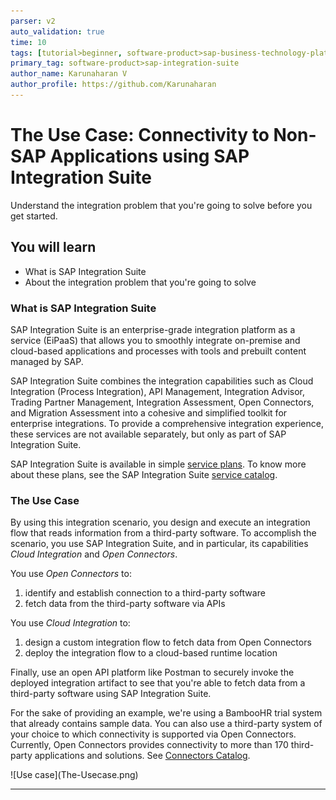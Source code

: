 ```yaml
---
parser: v2
auto_validation: true
time: 10
tags: [tutorial>beginner, software-product>sap-business-technology-platform, software-product>sap-btp--cloud-foundry-environment]
primary_tag: software-product>sap-integration-suite
author_name: Karunaharan V
author_profile: https://github.com/Karunaharan
---
```


# The Use Case: Connectivity to Non-SAP Applications using SAP Integration Suite
<!-- description --> Understand the integration problem that you're going to solve before you get started.

## You will learn
 - What is SAP Integration Suite
 - About the integration problem that you're going to solve


### What is SAP Integration Suite

SAP Integration Suite is an enterprise-grade integration platform as a service (EiPaaS) that allows you to smoothly integrate on-premise and cloud-based applications and processes with tools and prebuilt content managed by SAP.

SAP Integration Suite combines the integration capabilities such as Cloud Integration (Process Integration), API Management, Integration Advisor, Trading Partner Management, Integration Assessment, Open Connectors, and Migration Assessment into a cohesive and simplified toolkit for enterprise integrations. To provide a comprehensive integration experience, these services are not available separately, but only as part of SAP Integration Suite.

SAP Integration Suite is available in simple [service plans](https://help.sap.com/docs/btp/sap-business-technology-platform/commercial-models?version=Cloud). To know more about these plans, see the SAP Integration Suite [service catalog](https://discovery-center.cloud.sap/#/serviceCatalog/f810c887-8d25-4942-9849-354837951066).


### The Use Case

By using this integration scenario, you design and execute an integration flow that reads information from a third-party software. To accomplish the scenario, you use SAP Integration Suite, and in particular, its capabilities *Cloud Integration* and *Open Connectors*.

You use *Open Connectors* to: 
1. identify and establish connection to a third-party software
1. fetch data from the third-party software via APIs  

You use *Cloud Integration* to: 
1. design a custom integration flow to fetch data from Open Connectors
1. deploy the integration flow to a cloud-based runtime location

Finally, use an open API platform like Postman to securely invoke the deployed integration artifact to see that you're able to fetch data from a third-party software using SAP Integration Suite.

For the sake of providing an example, we're using a BambooHR trial system that already contains sample data. You can also use a third-party system of your choice to which connectivity is supported via Open Connectors. Currently, Open Connectors provides connectivity to more than 170 third-party applications and solutions. See [Connectors Catalog](https://help.openconnectors.ext.hana.ondemand.com/home/catalog).

  <!-- border -->![Use case](The-Usecase.png)


---
